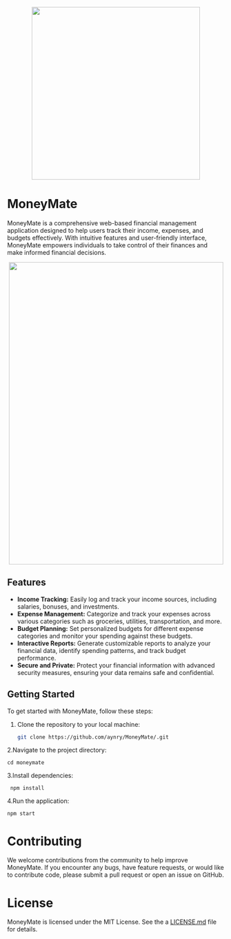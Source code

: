 <p align="center">
  <img width="390" height="400" src="https://github.com/aynry/MoneyMate/assets/90700601/059c10d5-f1d3-43e6-97b3-c9dee9906a5d">
</p>

# MoneyMate

MoneyMate is a comprehensive web-based financial management application designed to help users track their income, expenses, and budgets effectively. With intuitive features and user-friendly interface, MoneyMate empowers individuals to take control of their finances and make informed financial decisions.

<p align="center">
  <img width="497" height="700" src="https://github.com/aynry/MoneyMate/assets/90700601/e0443e40-b42d-4929-b3f5-8a19b866b790">
</p>

## Features

- **Income Tracking:** Easily log and track your income sources, including salaries, bonuses, and investments.
- **Expense Management:** Categorize and track your expenses across various categories such as groceries, utilities, transportation, and more.
- **Budget Planning:** Set personalized budgets for different expense categories and monitor your spending against these budgets.
- **Interactive Reports:** Generate customizable reports to analyze your financial data, identify spending patterns, and track budget performance.
- **Secure and Private:** Protect your financial information with advanced security measures, ensuring your data remains safe and confidential.

## Getting Started

To get started with MoneyMate, follow these steps:

1. Clone the repository to your local machine:
   ```bash
   git clone https://github.com/aynry/MoneyMate/.git

2.Navigate to the project directory:

``cd moneymate``

3.Install dependencies:
 
 `` npm install``

4.Run the application:
 
 ``npm start``

# Contributing
We welcome contributions from the community to help improve MoneyMate. If you encounter any bugs, have feature requests, or would like to contribute code, please submit a pull request or open an issue on GitHub.

# License
MoneyMate is licensed under the MIT License. See the a [LICENSE.md](https://github.com/aynry/MoneyMate/blob/main/LICENSE) file for details.

